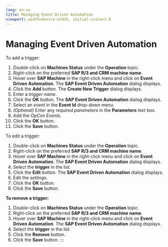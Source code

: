 ```yaml
---
lang: en-us
title: Managing Event Driven Automation
viewport: width=device-width, initial-scale=1.0
---
```


#  Managing Event Driven Automation

To add a trigger:

1.  Double-click on **Machines Status** under the **Operation** topic.
2.  Right-click on the preferred **SAP R/3 and CRM machine name**.
3.  Hover over **SAP Machine** in the right-click menu and click on
    **Event Driven Automation**. The **SAP Event Driven Automation**
    dialog displays.
4.  Click the **Add** button. The **Create New Trigger** dialog
    displays.
5.  Enter a *trigger name*.
6.  Click the **OK** button. The **SAP Event Driven Automation** dialog
    displays.
7.  Select an *event* in the **Event Id** drop-down menu.
8.  *(Optional)* Enter any *required parameters* in the
    **Parameters** text box.
9.  Add the *OpCon Events*.
10. Click the **OK** button.
11. Click the **Save** button.

To edit a trigger:

1.  Double-click on **Machines Status** under the **Operation** topic.
2.  Right-click on the preferred **SAP R/3 and CRM machine name**.
3.  Hover over **SAP Machine** in the right-click menu and click on
    **Event Driven Automation**. The **SAP Event Driven Automation**
    dialog displays.
4.  Select the **trigger** in the list.
5.  Click the **Edit** button. The **SAP Event Driven Automation**
    dialog displays.
6.  Edit the *settings*.
7.  Click the **OK** button.
8.  Click the **Save** button.

**To remove a trigger:**

1.  Double-click on **Machines Status** under the **Operation** topic.
2.  Right-click on the preferred **SAP R/3 and CRM machine name**.
3.  Hover over **SAP Machine** in the right-click menu and click on
    **Event Driven Automation**. The **SAP Event Driven Automation**
    dialog displays.
4.  Select the **trigger** in the list.
5.  Click the **Remove** button.
6.  Click the **Save** button.
:::

 


